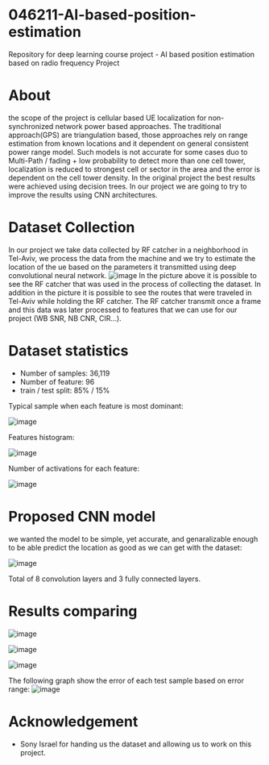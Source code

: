 # 046211-AI-based-position-estimation
Repository for deep learning course project - AI based position estimation based on radio frequency Project

# About
the scope of the project is cellular based UE localization for non-synchronized network power based approaches. The traditional approach(GPS) are triangulation based, those approaches rely on range estimation from known locations and it dependent on general consistent power range model. Such models is not accurate for some cases duo to Multi-Path / fading + low probability to detect more than one cell tower, localization is reduced to strongest cell or sector in the area and the error is dependent on the cell tower density. In the original project the best results were achieved using decision trees. In our project we are going to try to improve the results using CNN architectures.

# Dataset Collection
In our project we take data collected by RF catcher in a neighborhood in Tel-Aviv, we process the data from the machine and we try to estimate the location of the ue based on the parameters it transmitted using deep convolutional neural network.
![image](https://github.com/avichayyy/-AI-based-position-estimation/assets/129785797/a4c77950-7548-44ab-893d-8cc779b01a39)
In the picture above it is possible to see the RF catcher that was used in the process of collecting the dataset. In addition in the picture it is possible to see the routes that were traveled in Tel-Aviv while holding the RF catcher. The RF catcher transmit once a frame and this data was later processed to features that we can use for our project (WB SNR, NB CNR, CIR…). 

# Dataset statistics 
* Number of samples: 36,119
* Number of feature: 96
* train / test split: 85% / 15%

Typical sample when each feature is most dominant:

![image](https://github.com/avichayyy/-AI-based-position-estimation/assets/129785797/d22691ae-5611-4285-83c5-23522107d437)


Features histogram:

![image](https://github.com/avichayyy/-AI-based-position-estimation/assets/129785797/bdd48c5b-fe40-41de-907e-fa5b7d316b59)

Number of activations for each feature:

![image](https://github.com/avichayyy/-AI-based-position-estimation/assets/129785797/f535a118-aed2-4dbc-bbd6-82e550700b41)


# Proposed CNN model
we wanted the model to be simple, yet accurate, and genaralizable enough to be able predict the location as good as we can get with the dataset:

 ![image](https://github.com/avichayyy/-AI-based-position-estimation/assets/129785797/daac2627-fb61-4c48-b344-d793bd9ad0b2)

 Total of 8 convolution layers and 3 fully connected layers.

 # Results comparing
![image](https://github.com/avichayyy/-AI-based-position-estimation/assets/129785797/8d0d5e2d-9f70-45ec-ad0e-701e40a1bbcc)

 ![image](https://github.com/avichayyy/-AI-based-position-estimation/assets/129785797/5c7c7ccb-ef91-4353-9999-15c908a793d1)

![image](https://github.com/avichayyy/-AI-based-position-estimation/assets/129785797/b344d684-5195-4793-899d-a4847f119d98)

The following graph show the error of each test sample based on error range:
 ![image](https://github.com/avichayyy/-AI-based-position-estimation/assets/129785797/96464079-b10e-45a7-8310-a69046d512b4)

# Acknowledgement
* Sony Israel for handing us the dataset and allowing us to work on this project.
